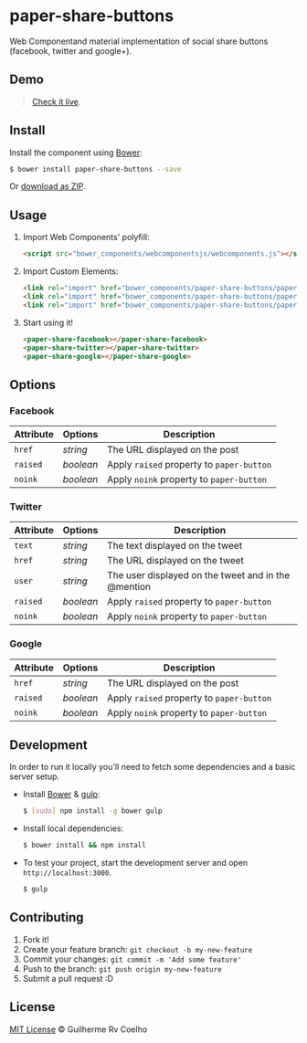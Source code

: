 # paper-share-buttons

Web Componentand material implementation of social share buttons (facebook, twitter and google+).

## Demo

> [Check it live](http://grvcoelho.github.io/paper-share-buttons).

## Install

Install the component using [Bower](http://bower.io/):

```sh
$ bower install paper-share-buttons --save
```

Or [download as ZIP](https://github.com/grvcoelho/paper-share-buttons/archive/master.zip).

## Usage

1. Import Web Components' polyfill:

    ```html
    <script src="bower_components/webcomponentsjs/webcomponents.js"></script>
    ```

2. Import Custom Elements:

    ```html
    <link rel="import" href="bower_components/paper-share-buttons/paper-share-facebook.html">
    <link rel="import" href="bower_components/paper-share-buttons/paper-share-twitter.html">
    <link rel="import" href="bower_components/paper-share-buttons/paper-share-google.html">
    ```

3. Start using it!

    ```html
    <paper-share-facebook></paper-share-facebook>
    <paper-share-twitter></paper-share-twitter>
    <paper-share-google></paper-share-google>
    ```

## Options

### Facebook

Attribute | Options                                 | Description
---       | ---                                     | ---
`href`    | *string*                                | The URL displayed on the post
`raised`  | *boolean*                               | Apply `raised` property to `paper-button`
`noink`   | *boolean*                               | Apply `noink` property to `paper-button`

### Twitter

Attribute | Options                                 | Description
---       | ---                                     | ---
`text`    | *string*                                | The text displayed on the tweet
`href`    | *string*                                | The URL displayed on the tweet
`user`    | *string*                                | The user displayed on the tweet and in the @mention
`raised`  | *boolean*                               | Apply `raised` property to `paper-button`
`noink`   | *boolean*                               | Apply `noink` property to `paper-button`

### Google

Attribute | Options                                 | Description
---       | ---                                     | ---
`href`    | *string*                                | The URL displayed on the post
`raised`  | *boolean*                               | Apply `raised` property to `paper-button`
`noink`   | *boolean*                               | Apply `noink` property to `paper-button`

## Development

In order to run it locally you'll need to fetch some dependencies and a basic server setup.

* Install [Bower](http://bower.io/) & [gulp](http://gulpjs.com/):

    ```sh
    $ [sudo] npm install -g bower gulp
    ```

* Install local dependencies:

    ```sh
    $ bower install && npm install
    ```

* To test your project, start the development server and open `http://localhost:3000`.

    ```sh
    $ gulp
    ```

## Contributing

1. Fork it!
2. Create your feature branch: `git checkout -b my-new-feature`
3. Commit your changes: `git commit -m 'Add some feature'`
4. Push to the branch: `git push origin my-new-feature`
5. Submit a pull request :D

## License

[MIT License](http://grvcoelho.mit-license.org/) © Guilherme Rv Coelho
